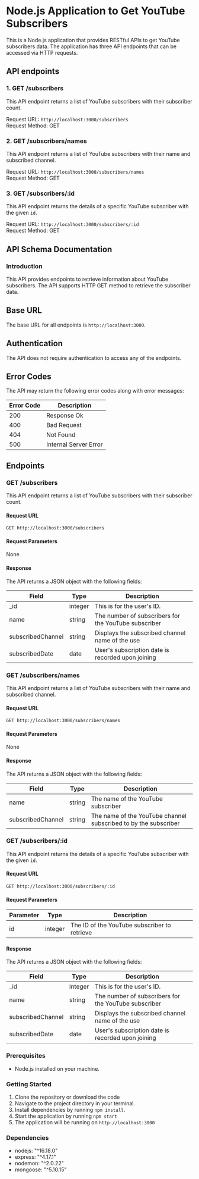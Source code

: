 # Node.js Application to Get YouTube Subscribers

This is a Node.js application that provides RESTful APIs to get YouTube subscribers data. The application has three API endpoints that can be accessed via HTTP requests.

## API endpoints

### 1. GET /subscribers
This API endpoint returns a list of YouTube subscribers with their subscriber count.  

Request URL: `http://localhost:3000/subscribers`  
Request Method: GET

### 2. GET /subscribers/names
This API endpoint returns a list of YouTube subscribers with their name and subscribed channel.

Request URL: `http://localhost:3000/subscribers/names`   
Request Method: GET

### 3. GET /subscribers/:id
This API endpoint returns the details of a specific YouTube subscriber with the given `id`.
 
Request URL: `http://localhost:3000/subscribers/:id`  
Request Method: GET

## API Schema Documentation 
### Introduction
This API provides endpoints to retrieve information about YouTube subscribers. The API supports HTTP GET method to retrieve the subscriber data.

## Base URL

The base URL for all endpoints is `http://localhost:3000`.

## Authentication

The API does not require authentication to access any of the endpoints.

## Error Codes

The API may return the following error codes along with error messages:

| Error Code | Description |
| --- | --- |
| 200 | Response Ok |
| 400 | Bad Request |
| 404 | Not Found |
| 500 | Internal Server Error |

## Endpoints

### GET /subscribers

This API endpoint returns a list of YouTube subscribers with their subscriber count.

#### Request URL

`GET http://localhost:3000/subscribers`

#### Request Parameters

None

#### Response

The API returns a JSON object with the following fields:

| Field | Type | Description |
| --- | --- | --- |
| _id | integer | This is for the user's ID. |
| name | string | The number of subscribers for the YouTube subscriber |
| subscribedChannel | string | Displays the subscribed channel name of the use |
| subscribedDate | date | User's subscription date is recorded upon joining |

### GET /subscribers/names

This API endpoint returns a list of YouTube subscribers with their name and subscribed channel.

#### Request URL

`GET http://localhost:3000/subscribers/names`

#### Request Parameters

None

#### Response

The API returns a JSON object with the following fields:

| Field | Type | Description |
| --- | --- | --- |
| name | string | The name of the YouTube subscriber |
| subscribedChannel | string | The name of the YouTube channel subscribed to by the subscriber |

### GET /subscribers/:id

This API endpoint returns the details of a specific YouTube subscriber with the given `id`.

#### Request URL

`GET http://localhost:3000/subscribers/:id`

#### Request Parameters

| Parameter | Type | Description |
| --- | --- | --- |
| id | integer | The ID of the YouTube subscriber to retrieve |

#### Response

The API returns a JSON object with the following fields:

| Field | Type | Description |
| --- | --- | --- |
| _id | integer | This is for the user's ID. |
| name | string | The number of subscribers for the YouTube subscriber |
| subscribedChannel | string | Displays the subscribed channel name of the use |
| subscribedDate | date | User's subscription date is recorded upon joining |

### Prerequisites
- Node.js installed on your machine.

### Getting Started

1. Clone the repository or download the code
2. Navigate to the project directory in your terminal.
3. Install dependencies by running `npm install`.
4. Start the application by running `npm start` 
5. The application will be running on `http://localhost:3000` 

### Dependencies
 - nodejs: "^16.18.0"
 - express: "^4.17.1"
 - nodemon: "^2.0.22"
 - mongoose: "^5.10.15"
 



